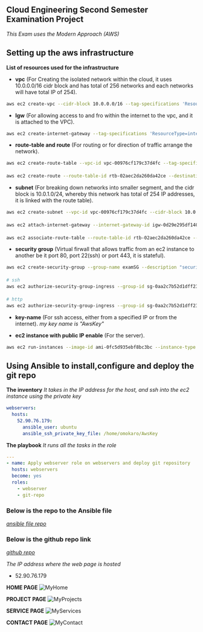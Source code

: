## **Cloud Engineering Second Semester Examination Project**

_This Exam uses the Modern Approach (AWS)_

## **Setting up the aws infrastructure**

**List of resources used for the infrastructure**

- **vpc** (For Creating the isolated network within the cloud, it uses 10.0.0.0/16 cidr block and has total of 256 networks and each networks will have total IP of 254).

```bash
aws ec2 create-vpc --cidr-block 10.0.0.0/16 --tag-specifications 'ResourceType=vpc, Tags=[{Key=Name, Value=MyVPC}]'
```

- **Igw** (For allowing access to and fro within the internet to the vpc, and it is attached to the VPC).

```bash
aws ec2 create-internet-gateway --tag-specifications 'ResourceType=internet-gateway, Tags=[{Key=Name, Value=MyIGW}]'
```

- **route-table and route** (For routing or for direction of traffic arrange the network).

```bash
aws ec2 create-route-table --vpc-id vpc-00976cf179c37d4fc --tag-specification 'ResourceType=route-table, Tags=[{Key=Name, Value=MyPublicRouteTable}]'

aws ec2 create-route --route-table-id rtb-02aec2da260da42ce --destination-cidr-block 0.0.0.0/0 --gateway-id igw-0d29e295df140798f
```

- **subnet** (For breaking down networks into smaller segment, and the cidr block is 10.0.1.0/24, whereby this network has total of 254 IP addresses, it is linked with the route table).

```bash
aws ec2 create-subnet --vpc-id vpc-00976cf179c37d4fc --cidr-block 10.0.1.0/24 --region us-east-1 --tag-specification

aws ec2 attach-internet-gateway --internet-gateway-id igw-0d29e295df140798f --vpc-id vpc-00976cf179c37d4fc

aws ec2 associate-route-table --route-table-id rtb-02aec2da260da42ce --subnet-id subnet-0130bb2b3a6b76ab1 --region us-east-1
```

- **security group** (Virtual firwall that allows traffic from an ec2 instance to another be it port 80, port 22(ssh) or port 443, it is stateful).

```bash
aws ec2 create-security-group --group-name examSG --description "security group for ec2 instances" --vpc-id vpc-00976cf179c37d4fc

# ssh
aws ec2 authorize-security-group-ingress --group-id sg-0aa2c7b52d1dff232 --protocol tcp --port 22 --cidr 0.0.0.0/0

# http
aws ec2 authorize-security-group-ingress --group-id sg-0aa2c7b52d1dff232 --protocol tcp --port 80 --cidr 0.0.0.0/0
```

- **key-name** (For ssh access, either from a specified IP or from the internet).
*my key name is "AwsKey"*

- **ec2 instance with public IP enable** (For the server).

```bash
aws ec2 run-instances --image-id ami-0fc5d935ebf8bc3bc --instance-type t2.micro --key-name AwsKey --subnet-id subnet-0130bb2b3a6b76ab1 --security-group-ids sg-0aa2c7b52d1dff232 --associate-public-ip-address --tag-specifications 'ResourceType=instance,Tags=[{Key=Name,Value=MyServer}]' 
```

<!-- ## **Installing the packages and setting up the server**

_I have successfully ssh into my ec2_

```bash
ssh -i AwsKey ubuntu@52.90.76.179
```

_Instaling the packages_

```bash

# Update package library
sudo apt update

# Install Apache2 web server
sudo apt install apache2 -y

# Enable Apache2 to start on boot
sudo systemctl enable apache2

# Start Apache2 service
sudo systemctl start apache2

# Check Apache2 service status
sudo systemctl status apache2


# the aws has handled the firwall for us, so we dont need to install or enable ufw

# navigate into the directory
cd /var/www/html
git clone https://github.com/omokarogabriel/portfolio.git

``` -->


## **Using Ansible to install,configure and deploy the git repo**

**The inventory**
*It takes in the IP address for the host, and ssh into the ec2 instance using the private key*
```yml
webservers:
  hosts:
    52.90.76.179:
      ansible_user: ubuntu
      ansible_ssh_private_key_file: /home/omokaro/AwsKey
```

**The playbook**
*It runs all the tasks in the role*
```yml
---
- name: Apply webserver role on webservers and deploy git repository
  hosts: webservers
  become: yes
  roles:
    - webserver
    - git-repo
```



### **Below is the repo to the Ansible file**
*[ansible file repo](https://github.com/omokarogabriel/my-first-static-inv-ansible)*

### **Below is the github repo link**
*[github repo](https://github.com/omokarogabriel/portfolio)*

<!-- paste the ip address in the browser -->
*The IP address where the web page is hosted*
- 52.90.76.179

<!-- image of my web page -->

<!-- ```html
<img src="./exam.png" alt="Diagram" width="400" />
``` -->
**HOME PAGE**
![MyHome](./home.png)

<!-- **ABOUT PAGE**
![MyImage](./about.png) -->

**PROJECT PAGE**
![MyProjects](./projects.png)

**SERVICE PAGE**
![MyServices](./services.png)

**CONTACT PAGE**
![MyContact](./contact.png)
